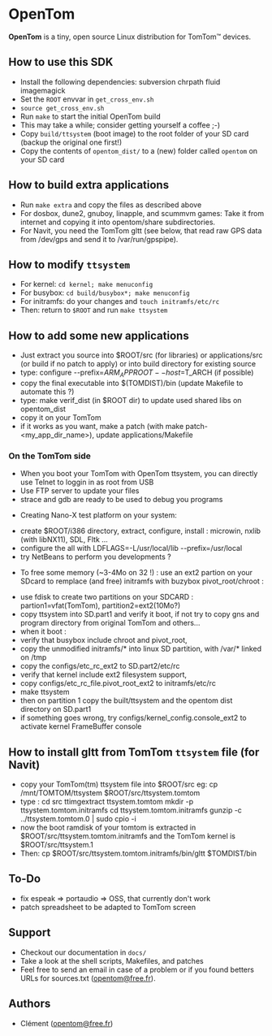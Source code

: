 # OpenTom

**OpenTom** is a tiny, open source Linux distribution for TomTom™ devices.


## How to use this SDK

- Install the following dependencies: subversion chrpath fluid imagemagick
- Set the `ROOT` envvar in `get_cross_env.sh`
- `source get_cross_env.sh`
- Run `make` to start the initial OpenTom build
- This may take a while; consider getting yourself a coffee ;-)
- Copy `build/ttsystem` (boot image) to the root folder of your SD card (backup the original one first!)
- Copy  the contents of `opentom_dist/` to a (new) folder called `opentom` on your SD card


## How to build extra applications
- Run `make extra` and copy the files as described above
- For dosbox, dune2, gnuboy, linapple, and scummvm games: Take it from internet and copying it into opentom/share subdirectories.
- For Navit, you need the TomTom gltt (see below, that read raw GPS data from /dev/gps and send it to /var/run/gpspipe).


## How to modify `ttsystem`

- For kernel: `cd kernel; make menuconfig`
- For busybox: `cd build/busybox*; make menuconfig`
- For initramfs: do your changes and `touch initramfs/etc/rc`
- Then: return to `$ROOT` and run `make ttsystem`


## How to add some new applications

- Just extract you source into $ROOT/src (for libraries) or applications/src (or build if no patch to apply) or into build directory for existing source
- type: configure --prefix=$ARM_APPROOT --host=$T_ARCH (if possible)
- copy the final executable into $(TOMDIST)/bin (update Makefile to automate this ?)
- type: make verif_dist (in $ROOT dir) to update used shared libs on opentom_dist
- copy it on your TomTom
- if it works as you want, make a patch (with make patch-<my_app_dir_name>), update applications/Makefile

### On the TomTom side
- When you boot your TomTom with OpenTom ttsystem, you can directly use Telnet to loggin in as root from USB
- Use FTP server to update your files
- strace and gdb are ready to be used to debug you programs

* Creating Nano-X test platform on your system:
- create $ROOT/i386 directory, extract, configure, install : microwin, nxlib (with libNX11), SDL, Fltk ...
- configure the all with LDFLAGS=-L/usr/local/lib --prefix=/usr/local
- try NetBeans to perform you developments ?

* To free some memory (~3-4Mo on 32 !) : use an ext2 partion on your SDcard to remplace (and free) initramfs with buzybox pivot_root/chroot :
- use fdisk to create two partitions on your SDCARD : partion1=vfat(TomTom), partition2=ext2(10Mo?)
- copy ttsystem into SD.part1 and verify it boot, if not try to copy gns and program directory from original TomTom and others...
- when it boot :
- verify that busybox include chroot and pivot_root,
- copy the unmodified initramfs/* into linux SD partition, with /var/* linked on /tmp
- copy the configs/etc_rc_ext2 to SD.part2/etc/rc
- verify that kernel include ext2 filesystem support,
- copy configs/etc_rc_file.pivot_root_ext2 to initramfs/etc/rc
- make ttsystem
- then on partition 1 copy the built/ttsystem and the opentom dist directory on SD.part1
- if something goes wrong, try configs/kernel_config.console_ext2 to activate kernel FrameBuffer console


## How to install gltt from TomTom `ttsystem` file (for Navit)
- copy your TomTom(tm) ttsystem file into $ROOT/src
	eg: cp /mnt/TOMTOM/ttsystem $ROOT/src/ttsystem.tomtom
- type :
	cd src
	ttimgextract ttsystem.tomtom 
	mkdir -p ttsystem.tomtom.initramfs
	cd ttsystem.tomtom.initramfs
	gunzip -c ../ttsystem.tomtom.0 | sudo cpio -i
- now the boot ramdisk of your tomtom is extracted in $ROOT/src/ttsystem.tomtom.initramfs
	and the TomTom kernel is $ROOT/src/ttsystem.1
- Then: cp $ROOT/src/ttsystem.tomtom.initramfs/bin/gltt $TOMDIST/bin


## To-Do

- fix espeak => portaudio => OSS, that currently don't work
- patch spreadsheet to be adapted to TomTom screen


## Support

- Checkout our documentation in `docs/`
- Take a look at the shell scripts, Makefiles, and patches
- Feel free to send an email in case of a problem or if you found betters URLs for sources.txt (opentom@free.fr).


## Authors

- Clément (opentom@free.fr)
